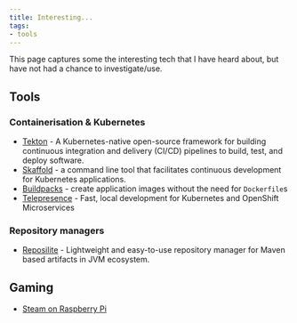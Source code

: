 ```yaml
---
title: Interesting...
tags:
- tools
---
```


This page captures some the interesting tech that I have heard about, but have not had a chance to investigate/use.
<!--more-->

## Tools

### Containerisation & Kubernetes

* [Tekton](https://tekton.dev/) - A Kubernetes-native open-source framework for building continuous integration and delivery (CI/CD) pipelines to build, test, and deploy software.
* [Skaffold](https://skaffold.dev/) - a command line tool that facilitates continuous development for Kubernetes applications.
* [Buildpacks](https://buildpacks.io/) - create application images without the need for `Dockerfile`s
* [Telepresence](https://www.telepresence.io/) - Fast, local development for Kubernetes and OpenShift Microservices

### Repository managers

* [Reposilite](https://reposilite.com/) - Lightweight and easy-to-use repository manager for Maven based artifacts in JVM ecosystem.

## Gaming

* [Steam on Raspberry Pi](https://help.steampowered.com/en/faqs/view/6424-467A-31D9-C6CB)


